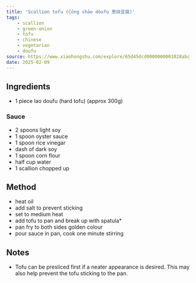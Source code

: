 ```yaml
---
title: 'Scallion tofu (Cōng shāo dòufu 葱烧豆腐)'
tags:
    - scallion 
    - green-onion 
    - tofu 
    - chinese 
    - vegetarian 
    - doufu
source: https://www.xiaohongshu.com/explore/65d45dcd0000000001028abc
date: 2025-02-09
---
```



## Ingredients
- 1 piece lao doufu (hard tofu) (approx 300g)

### Sauce
- 2 spoons light soy
- 1 spoon oyster sauce
- 1 spoon rice vinegar
- dash of dark soy
- 1 spoon corn flour
- half cup water
- 1 scallion chopped up

## Method
- heat oil
- add salt to prevent sticking
- set to medium heat
- add tofu to pan and break up with spatula*
- pan fry to both sides golden colour
- pour sauce in pan, cook one minute stirring

## Notes
- Tofu can be presliced first if a neater appearance is desired. This may also help prevent the tofu sticking to the pan.

